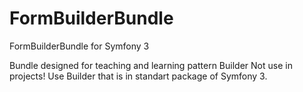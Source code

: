 # FormBuilderBundle
FormBuilderBundle for Symfony 3

Bundle designed for teaching and learning pattern Builder
Not use in projects! Use Builder that is in standart package of Symfony 3.
